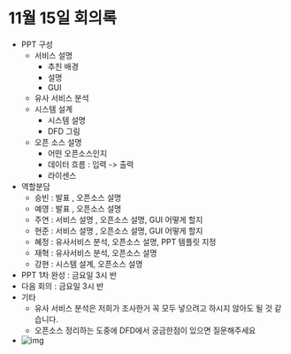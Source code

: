 # 11월 15일 회의록

- PPT 구성
  - 서비스 설명
    - 추친 배경
    - 설명
    - GUI
  - 유사 서비스 분석
  - 시스템 설계
    - 시스템 설명
    - DFD 그림
  - 오픈 소스 설명
    - 어떤 오픈소스인지
    - 데이터 흐름 : 입력 -> 출력
    - 라이센스
- 역할분담
  - 승빈 : 발표 , 오픈소스 설명
  - 예영 : 발표 , 오픈소스 설명
  - 주연 : 서비스 설명 , 오픈소스 설명, GUI 어떻게 할지
  - 현준 : 서비스 설명 , 오픈소스 설명, GUI 어떻게 할지
  - 혜정 : 유사서비스 분석, 오픈소스 설명, PPT 템플릿 지정
  - 재혁 : 유사서비스 분석, 오픈소스 설명
  - 강현 : 시스템 설계, 오픈소스 설명
- PPT 1차 완성 : 금요일 3시 반 
- 다음 회의 : 금요일 3시 반
- 기타
  - 유사 서비스 분석은 저희가 조사한거 꼭 모두 넣으려고 하시지 않아도 될 것 같습니다.
  - 오픈소스 정리하는 도중에 DFD에서 궁금한점이 있으면 질문해주세요
- ![img](https://cdn.discordapp.com/attachments/824941211562541091/1041783884695752785/6d58d6774935731b.png)